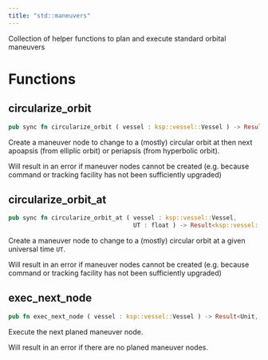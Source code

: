 ```yaml
---
title: "std::maneuvers"
---
```


Collection of helper functions to plan and execute standard orbital maneuvers

# Functions


## circularize_orbit

```rust
pub sync fn circularize_orbit ( vessel : ksp::vessel::Vessel ) -> Result<ksp::vessel::ManeuverNode, string>
```

Create a maneuver node to change to a (mostly) circular orbit at then next
apoapsis (from elliplic orbit) or periapsis (from hyperbolic orbit).

Will result in an error if maneuver nodes cannot be created
(e.g. because command or tracking facility has not been sufficiently upgraded)

## circularize_orbit_at

```rust
pub sync fn circularize_orbit_at ( vessel : ksp::vessel::Vessel,
                                   UT : float ) -> Result<ksp::vessel::ManeuverNode, string>
```

Create a maneuver node to change to a (mostly) circular orbit at a given universal time `UT`.

Will result in an error if maneuver nodes cannot be created
(e.g. because command or tracking facility has not been sufficiently upgraded)

## exec_next_node

```rust
pub fn exec_next_node ( vessel : ksp::vessel::Vessel ) -> Result<Unit, string>
```

Execute the next planed maneuver node.

Will result in an error if there are no planed maneuver nodes.
